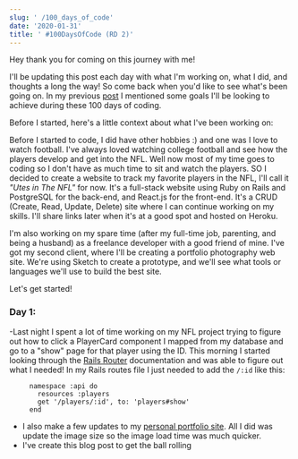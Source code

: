 ```yaml
---
slug: ' /100_days_of_code'
date: '2020-01-31'
title: ' #100DaysOfCode (RD 2)'
---
```

Hey thank you for coming on this journey with me!

I'll be updating this post each day with what I'm working on, what I did, and thoughts a long the way! So come back when you'd like to see what's been going on. In my previous [post](https://codewithtaylor.com/posts%20/100-days-note-beforehttps://codewithtaylor.com/posts%20/100-days-note-before) I mentioned some goals I'll be looking to achieve during these 100 days of coding.

Before I started, here's a little context about what I've been working on:

Before I started to code, I did have other hobbies :) and one was I love to watch football. I've always loved watching college football and see how the players develop and get into the NFL. Well now most of my time goes to coding so I don't have as much time to sit and watch the players. SO I decided to create a website to track my favorite players in the NFL, I'll call it *"Utes in The NFL"* for now. It's a full-stack website using Ruby on Rails and PostgreSQL for the back-end, and React.js for the front-end. It's a CRUD (Create, Read, Update, Delete) site where I can continue working on my skills. I'll share links later when it's at a good spot and hosted on Heroku.

I'm also working on my spare time (after my full-time job, parenting, and being a husband) as a freelance developer with a good friend of mine. I've got my second client, where I'll be creating a portfolio photography web site. We're using Sketch to create a prototype, and we'll see what tools or languages we'll use to build the best site. 

Let's get started!

### **Day 1:**        

\-Last night I spent a lot of time working on my NFL project trying to figure out how to  click a PlayerCard component  I mapped from my database and go to a "show" page for that player using the ID. This morning I started looking through the [Rails Router](<https://guides.rubyonrails.org/routing.html>) documentation and was able to figure out what I needed! In my Rails routes file I just needed to add the `/:id` like this:

```
     namespace :api do
       resources :players
       get '/players/:id', to: 'players#show'
     end  
```

* I also make a few updates to my [personal portfolio site](https//:taylorjcovington.com). All I did was update the image size so the image load time was much quicker.
* I've create this blog post to get the ball rolling
